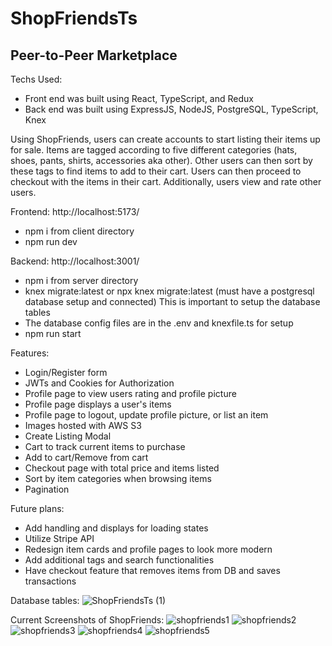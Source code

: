 # ShopFriendsTs

## Peer-to-Peer Marketplace

Techs Used:
- Front end was built using React, TypeScript, and Redux
- Back end was built using ExpressJS, NodeJS, PostgreSQL, TypeScript, Knex

Using ShopFriends, users can create accounts to start listing their items up for sale. Items are tagged according to five different categories (hats, shoes, pants, shirts, accessories aka other). Other users can then sort by these tags to find items to add to their cart. Users can then proceed to checkout with the items in their cart. Additionally, users view and rate other users.

Frontend: http://localhost:5173/
- npm i from client directory
- npm run dev

Backend: http://localhost:3001/
- npm i from server directory
- knex migrate:latest or npx knex migrate:latest (must have a postgresql database setup and connected) This is important to setup the database tables
- The database config files are in the .env and knexfile.ts for setup
- npm run start

Features:
- Login/Register form
- JWTs and Cookies for Authorization
- Profile page to view users rating and profile picture
- Profile page displays a user's items
- Profile page to logout, update profile picture, or list an item
- Images hosted with AWS S3
- Create Listing Modal
- Cart to track current items to purchase
- Add to cart/Remove from cart
- Checkout page with total price and items listed
- Sort by item categories when browsing items
- Pagination

Future plans:
- Add handling and displays for loading states
- Utilize Stripe API
- Redesign item cards and profile pages to look more modern
- Add additional tags and search functionalities
- Have checkout feature that removes items from DB and saves transactions

Database tables:
![ShopFriendsTs (1)](https://user-images.githubusercontent.com/59900510/230456682-391916a0-e249-46ba-8ee2-c16498addb8c.jpeg)

Current Screenshots of ShopFriends:
![shopfriends1](https://user-images.githubusercontent.com/59900510/231634708-c3fcdf40-89c8-4c76-b23c-368c6598cb37.png)
![shopfriends2](https://user-images.githubusercontent.com/59900510/232174390-2b59ae8a-4301-4c41-9e7e-74a765064d5d.png)
![shopfriends3](https://user-images.githubusercontent.com/59900510/231634726-40391bf6-1676-48cd-9a51-f86056ad917f.png)
![shopfriends4](https://user-images.githubusercontent.com/59900510/232174397-ad95f40f-dfe7-48e3-a971-8e952156fda7.png)
![shopfriends5](https://user-images.githubusercontent.com/59900510/231634749-d32729d6-55ac-47ea-ad3d-18458be5bba6.png)




